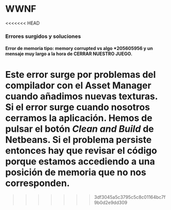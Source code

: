 # WWNF
<<<<<<< HEAD

### Errores surgidos y soluciones

#### Error de memoria tipo: memory corrupted vs algo *205605956 y un mensaje muy largo a la hora de CERRAR NUESTRO JUEGO. 
  Este error surge por problemas del compilador con el Asset Manager cuando añadimos nuevas texturas. Si el error surge cuando nosotros cerramos la aplicación. Hemos de pulsar el botón *Clean and Build* de Netbeans. Si el problema persiste entonces hay que revisar el código porque estamos accediendo a una posición de memoria que no nos corresponden. 
=======
>>>>>>> 3df3045a5c3795c5c8c01164bc7f9b0d2e9dd309
